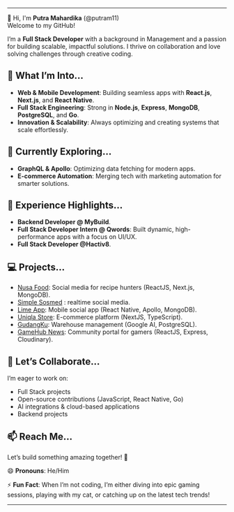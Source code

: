 
---

👋 Hi, I'm **Putra Mahardika** (@putram11)  
Welcome to my GitHub!

I’m a **Full Stack Developer** with a background in Management and a passion for building scalable, impactful solutions. I thrive on collaboration and love solving challenges through creative coding.

## 👀 What I’m Into...
- **Web & Mobile Development**: Building seamless apps with **React.js**, **Next.js**, and **React Native**.
- **Full Stack Engineering**: Strong in **Node.js**, **Express**, **MongoDB**, **PostgreSQL**, and **Go**.
- **Innovation & Scalability**: Always optimizing and creating systems that scale effortlessly.

## 🌱 Currently Exploring...
- **GraphQL & Apollo**: Optimizing data fetching for modern apps.
- **E-commerce Automation**: Merging tech with marketing automation for smarter solutions.

## 💼 Experience Highlights...
- **Backend Developer @ MyBuild**.
- **Full Stack Developer Intern @ Qwords**: Built dynamic, high-performance apps with a focus on UI/UX.
- **Full Stack Developer @Hactiv8**.
  
## 💻 Projects...
- [Nusa Food](https://github.com/Nusa-Foods): Social media for recipe hunters (ReactJS, Next.js, MongoDB).
- [Simple Sosmed](https://github.com/tim-huru-hara) : realtime social media.
- [Lime App](https://github.com/putram11/LimeAPP): Mobile social app (React Native, Apollo, MongoDB).
- [Uniqla Store](https://github.com/putram11/Uniqla-store): E-commerce platform (NextJS, TypeScript).
- [GudangKu](https://github.com/putram11/GudangKU): Warehouse management (Google AI, PostgreSQL).
- [GameHub News](https://github.com/putram11/GameHub): Community portal for gamers (ReactJS, Express, Cloudinary).

## 💞️ Let’s Collaborate...
I’m eager to work on:
- Full Stack projects
- Open-source contributions (JavaScript, React Native, Go)
- AI integrations & cloud-based applications
- Backend projects

## 📫 Reach Me...
Let’s build something amazing together! 🚀

😄 **Pronouns**: He/Him

⚡ **Fun Fact**: When I’m not coding, I’m either diving into epic gaming sessions, playing with my cat, or catching up on the latest tech trends!

---

